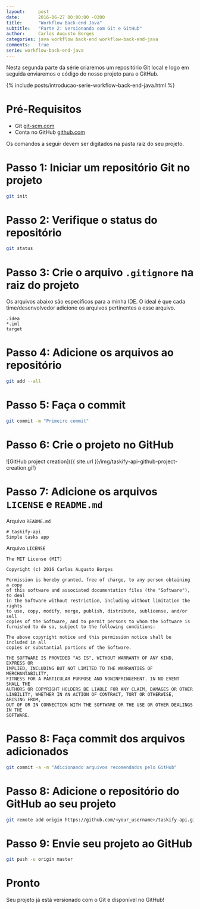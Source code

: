 ```yaml
---
layout:     post
date:       2016-06-27 00:00:00 -0300
title:      "Workflow Back-end Java"
subtitle:   "Parte 2: Versionando com Git e GitHub"
author:     Carlos Augusto Borges
categories: java workflow back-end workflow-back-end-java
comments:   true
serie: workflow-back-end-java
---
```


Nesta segunda parte da série criaremos um repositório Git local e logo em seguida enviaremos o código do nosso projeto para o GitHub.

{% include posts/introducao-serie-workflow-back-end-java.html %}

# Pré-Requisitos

* Git [git-scm.com][git]
* Conta no GitHub [github.com][github]

Os comandos a seguir devem ser digitados na pasta raiz do seu projeto.

# Passo 1: Iniciar um repositório Git no projeto

```bash
git init
```

# Passo 2: Verifique o status do repositório

```bash
git status
```

# Passo 3: Crie o arquivo `.gitignore` na raiz do projeto

Os arquivos abaixo são específicos para a minha IDE. O ideal é que cada
time/desenvolvedor adicione os arquivos pertinentes a esse arquivo.

```
.idea
*.iml
target
```

# Passo 4: Adicione os arquivos ao repositório

```bash
git add --all
```

# Passo 5: Faça o commit

```bash
git commit -m "Primeiro commit"
```

# Passo 6: Crie o projeto no GitHub

![GitHub project creation]({{ site.url }}/img/taskify-api-github-project-creation.gif)

# Passo 7: Adicione os arquivos `LICENSE` e `README.md`

Arquivo `README.md`

```
# taskify-api
Simple tasks app
```

Arquivo `LICENSE`

```
The MIT License (MIT)

Copyright (c) 2016 Carlos Augusto Borges

Permission is hereby granted, free of charge, to any person obtaining a copy
of this software and associated documentation files (the "Software"), to deal
in the Software without restriction, including without limitation the rights
to use, copy, modify, merge, publish, distribute, sublicense, and/or sell
copies of the Software, and to permit persons to whom the Software is
furnished to do so, subject to the following conditions:

The above copyright notice and this permission notice shall be included in all
copies or substantial portions of the Software.

THE SOFTWARE IS PROVIDED "AS IS", WITHOUT WARRANTY OF ANY KIND, EXPRESS OR
IMPLIED, INCLUDING BUT NOT LIMITED TO THE WARRANTIES OF MERCHANTABILITY,
FITNESS FOR A PARTICULAR PURPOSE AND NONINFRINGEMENT. IN NO EVENT SHALL THE
AUTHORS OR COPYRIGHT HOLDERS BE LIABLE FOR ANY CLAIM, DAMAGES OR OTHER
LIABILITY, WHETHER IN AN ACTION OF CONTRACT, TORT OR OTHERWISE, ARISING FROM,
OUT OF OR IN CONNECTION WITH THE SOFTWARE OR THE USE OR OTHER DEALINGS IN THE
SOFTWARE.
```

# Passo 8: Faça commit dos arquivos adicionados

```bash
git commit -a -m "Adicionando arquivos recomendados pelo GitHub"
```

# Passo 8: Adicione o repositório do GitHub ao seu projeto

```bash
git remote add origin https://github.com/<your_username>/taskify-api.git
```

# Passo 9: Envie seu projeto ao GitHub

```bash
git push -u origin master
```

# Pronto

Seu projeto já está versionado com o Git e disponível no GitHub!

[java]:                 http://java.oracle.com
[maven]:                http://maven.apache.org/
[heroku-toolbelt]:      https://toolbelt.heroku.com/
[spark-java]:           http://sparkjava.com/
[github]:               http://github.com/
[git]:                  https://git-scm.com/
[heroku]:               http://heroku.com/
[travisci]:             http://travis-ci.org/
[editorconfig]:         http://editorconfig.org/
[google]:               http://google.com/
[localhost]:            http://localhost:4567/
